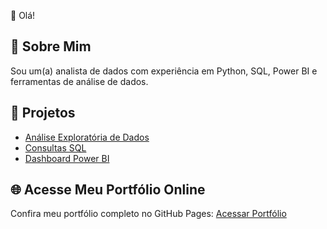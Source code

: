 👋 Olá! 

## 📌 Sobre Mim

Sou um(a) analista de dados com experiência em Python, SQL, Power BI e ferramentas de análise de dados.

## 🚀 Projetos

- [Análise Exploratória de Dados](projetos/projeto-eda/)
- [Consultas SQL](projetos/projeto-sql/)
- [Dashboard Power BI](projetos/projeto-powerbi/)

## 🌐 Acesse Meu Portfólio Online

Confira meu portfólio completo no GitHub Pages:
[Acessar Portfólio](https://yoRitayo.github.io)
